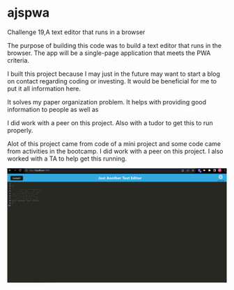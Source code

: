 # ajspwa

Challenge 19,A text editor that runs in a browser

The purpose of building this code was to build a text editor that runs in the browser.  The app will be a single-page application that meets the PWA criteria.

I built this project because I may just in the future may want to start a blog on contact regarding coding or investing.  It would be beneficial for me to put it all information here. 

It solves my paper organization problem.  It helps with providing good information to people as well as 

I did work with a peer on this project.  Also with a tudor to get this to run properly.


Alot of this project came from code of a mini project and some code came from activities in the bootcamp.
I did work with a peer on this project.  I also worked with a TA to help get this running.



![Alt text](image.png)